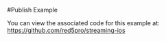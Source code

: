 #Publish Example

You can view the associated code for this example at:
https://github.com/red5pro/streaming-ios







